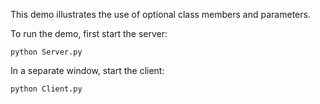 This demo illustrates the use of optional class members and
parameters.

To run the demo, first start the server:

```
python Server.py
```

In a separate window, start the client:

```
python Client.py
```
